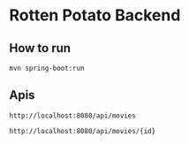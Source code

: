 ﻿# Rotten Potato Backend
## How to run
`mvn spring-boot:run`

## Apis

`http://localhost:8080/api/movies`

`http://localhost:8080/api/movies/{id}`
